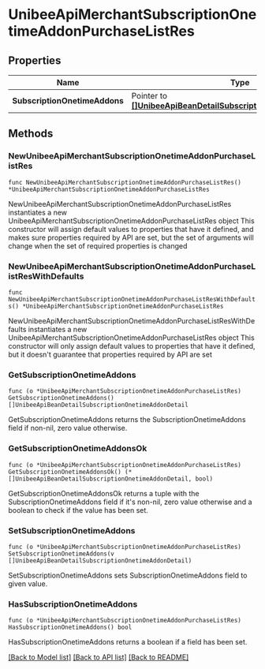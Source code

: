 # UnibeeApiMerchantSubscriptionOnetimeAddonPurchaseListRes

## Properties

Name | Type | Description | Notes
------------ | ------------- | ------------- | -------------
**SubscriptionOnetimeAddons** | Pointer to [**[]UnibeeApiBeanDetailSubscriptionOnetimeAddonDetail**](UnibeeApiBeanDetailSubscriptionOnetimeAddonDetail.md) | SubscriptionOnetimeAddons | [optional] 

## Methods

### NewUnibeeApiMerchantSubscriptionOnetimeAddonPurchaseListRes

`func NewUnibeeApiMerchantSubscriptionOnetimeAddonPurchaseListRes() *UnibeeApiMerchantSubscriptionOnetimeAddonPurchaseListRes`

NewUnibeeApiMerchantSubscriptionOnetimeAddonPurchaseListRes instantiates a new UnibeeApiMerchantSubscriptionOnetimeAddonPurchaseListRes object
This constructor will assign default values to properties that have it defined,
and makes sure properties required by API are set, but the set of arguments
will change when the set of required properties is changed

### NewUnibeeApiMerchantSubscriptionOnetimeAddonPurchaseListResWithDefaults

`func NewUnibeeApiMerchantSubscriptionOnetimeAddonPurchaseListResWithDefaults() *UnibeeApiMerchantSubscriptionOnetimeAddonPurchaseListRes`

NewUnibeeApiMerchantSubscriptionOnetimeAddonPurchaseListResWithDefaults instantiates a new UnibeeApiMerchantSubscriptionOnetimeAddonPurchaseListRes object
This constructor will only assign default values to properties that have it defined,
but it doesn't guarantee that properties required by API are set

### GetSubscriptionOnetimeAddons

`func (o *UnibeeApiMerchantSubscriptionOnetimeAddonPurchaseListRes) GetSubscriptionOnetimeAddons() []UnibeeApiBeanDetailSubscriptionOnetimeAddonDetail`

GetSubscriptionOnetimeAddons returns the SubscriptionOnetimeAddons field if non-nil, zero value otherwise.

### GetSubscriptionOnetimeAddonsOk

`func (o *UnibeeApiMerchantSubscriptionOnetimeAddonPurchaseListRes) GetSubscriptionOnetimeAddonsOk() (*[]UnibeeApiBeanDetailSubscriptionOnetimeAddonDetail, bool)`

GetSubscriptionOnetimeAddonsOk returns a tuple with the SubscriptionOnetimeAddons field if it's non-nil, zero value otherwise
and a boolean to check if the value has been set.

### SetSubscriptionOnetimeAddons

`func (o *UnibeeApiMerchantSubscriptionOnetimeAddonPurchaseListRes) SetSubscriptionOnetimeAddons(v []UnibeeApiBeanDetailSubscriptionOnetimeAddonDetail)`

SetSubscriptionOnetimeAddons sets SubscriptionOnetimeAddons field to given value.

### HasSubscriptionOnetimeAddons

`func (o *UnibeeApiMerchantSubscriptionOnetimeAddonPurchaseListRes) HasSubscriptionOnetimeAddons() bool`

HasSubscriptionOnetimeAddons returns a boolean if a field has been set.


[[Back to Model list]](../README.md#documentation-for-models) [[Back to API list]](../README.md#documentation-for-api-endpoints) [[Back to README]](../README.md)


